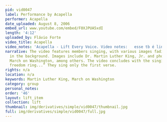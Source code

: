 ```yaml
---
pid: vid0047
label: Performance by Acapella
performer: Acapella
date_uploaded: August 8, 2006
embed_url: www.youtube.com/embed/F0XJPUA5xdI
length: '4:12'
uploaded_by: Flávio Forte
video_title: Acapella
video_notes: 'Acapella - Lift Every Voice. Video notes:   esse tb é lindo...'
narrative: The video features members singing, with various images fading in and out
  in the background. Images include Dr. Martin Luther King, Jr. and photos of the
  March on Washington, among others. The video concludes with the singing of “Let
  freedom ring...” They sing only the first verse.
rights: n/a
location: n/a
keywords: Martin Luther King, March on Washington
category: group
personal_notes: 
order: '46'
layout: lift_item
collection: lift
thumbnail: img/derivatives/simple/vid0047/thumbnail.jpg
full: img/derivatives/simple/vid0047/full.jpg
---
```

